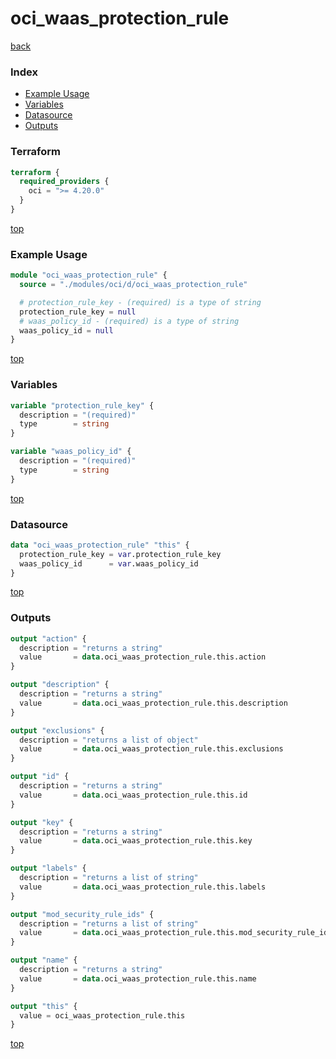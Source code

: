 # oci_waas_protection_rule

[back](../oci.md)

### Index

- [Example Usage](#example-usage)
- [Variables](#variables)
- [Datasource](#datasource)
- [Outputs](#outputs)

### Terraform

```terraform
terraform {
  required_providers {
    oci = ">= 4.20.0"
  }
}
```

[top](#index)

### Example Usage

```terraform
module "oci_waas_protection_rule" {
  source = "./modules/oci/d/oci_waas_protection_rule"

  # protection_rule_key - (required) is a type of string
  protection_rule_key = null
  # waas_policy_id - (required) is a type of string
  waas_policy_id = null
}
```

[top](#index)

### Variables

```terraform
variable "protection_rule_key" {
  description = "(required)"
  type        = string
}

variable "waas_policy_id" {
  description = "(required)"
  type        = string
}
```

[top](#index)

### Datasource

```terraform
data "oci_waas_protection_rule" "this" {
  protection_rule_key = var.protection_rule_key
  waas_policy_id      = var.waas_policy_id
}
```

[top](#index)

### Outputs

```terraform
output "action" {
  description = "returns a string"
  value       = data.oci_waas_protection_rule.this.action
}

output "description" {
  description = "returns a string"
  value       = data.oci_waas_protection_rule.this.description
}

output "exclusions" {
  description = "returns a list of object"
  value       = data.oci_waas_protection_rule.this.exclusions
}

output "id" {
  description = "returns a string"
  value       = data.oci_waas_protection_rule.this.id
}

output "key" {
  description = "returns a string"
  value       = data.oci_waas_protection_rule.this.key
}

output "labels" {
  description = "returns a list of string"
  value       = data.oci_waas_protection_rule.this.labels
}

output "mod_security_rule_ids" {
  description = "returns a list of string"
  value       = data.oci_waas_protection_rule.this.mod_security_rule_ids
}

output "name" {
  description = "returns a string"
  value       = data.oci_waas_protection_rule.this.name
}

output "this" {
  value = oci_waas_protection_rule.this
}
```

[top](#index)